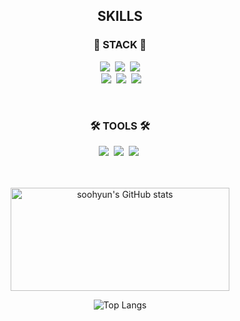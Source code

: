<div align=center>

## SKILLS

### 🚀 STACK 🚀



<img src="https://img.shields.io/badge/HTML5-E34F26?style=flat-square&logo=HTML5&logoColor=white"/></a>&nbsp; 
<img src="https://img.shields.io/badge/CSS3-1572B6?style=flat-square&logo=CSS3&logoColor=white"/></a>&nbsp; 
<img src="https://img.shields.io/badge/JavaScript-F7DF1E?style=flat-square&logo=JavaScript&logoColor=black"/><br></a>&nbsp; 
<img src="https://img.shields.io/badge/Python-3776AB?style=flat-square&logo=Python&logoColor=white"/></a>&nbsp; 
<img src="https://img.shields.io/badge/React-61DAFB?style=flat-square&logo=React&logoColor=black"/></a>&nbsp; 
<img src="https://img.shields.io/badge/Django-092E20?style=flat-square&logo=Django&logoColor=white"/></a>&nbsp; 

<br>


### 🛠 TOOLS 🛠



<img src="https://img.shields.io/badge/Photoshop-31A8FF?style=flat-square&logo=Adobe Photoshop&logoColor=white"/></a>&nbsp; 
<img src="https://img.shields.io/badge/Figma-F24E1E?style=flat-square&logo=Figma&logoColor=white"/></a>&nbsp; 
<img src="https://img.shields.io/badge/GitHub-181717?style=flat-square&logo=GitHub&logoColor=white"/></a>&nbsp; 
<br>
<br>
<br>


<img height=165 width=350 src="https://github-readme-stats.vercel.app/api?username=sasha1107&show_icons=true&theme=dark" alt="soohyun's GitHub stats" />

![Top Langs](https://github-readme-stats.vercel.app/api/top-langs/?username=sasha1107&layout=compact&theme=dark)
</div>

